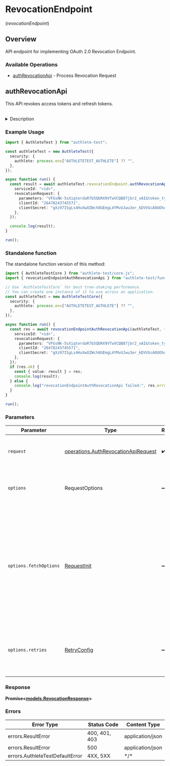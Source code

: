 # RevocationEndpoint
(*revocationEndpoint*)

## Overview

API endpoint for implementing OAuth 2.0 Revocation Endpoint.

### Available Operations

* [authRevocationApi](#authrevocationapi) - Process Revocation Request

## authRevocationApi

This API revokes access tokens and refresh tokens.

<br>
<details>
<summary>Description</summary>

This API is supposed to be called from within the implementation of the revocation endpoint ([RFC
7009](tools.ietf.org/html/rfc7009)) of the authorization server implementation in order to revoke
access tokens and refresh tokens.

The response from `/auth/revocation` API has some parameters. Among them, it is `action` parameter
that the authorization server implementation should check first because it denotes the next action
that the authorization server implementation should take. According to the value of `action`, the
authorization server implementation must take the steps described below.

**INTERNAL_SERVER_ERROR**

When the value of `action` is `INTERNAL_SERVER_ERROR`, it means that the request from the authorization
server implementation was wrong or that an error occurred in Authlete.
In either case, from the viewpoint of the client application, it is an error on the server side.
Therefore, the service implementation should generate a response to the client application with
HTTP status of "500 Internal Server Error".

The value of `responseContent` is a JSON string which describes the error, so it can be
used as the entity body of the response.

The following illustrates the response which the service implementation should generate and return
to the client application.

```
HTTP/1.1 500 Internal Server Error
Content-Type: application/json
Cache-Control: no-store
Pragma: no-cache

{responseContent}
```

**INVALID_CLIENT**

When the value of `action` is `INVALID_CLIENT`, it means that authentication of the client failed.
In this case, the HTTP status of the response to the client application is either "400 Bad Request"
or "401 Unauthorized". The description about `invalid_client` shown below is an excerpt from [RFC
6749](https://datatracker.ietf.org/doc/html/rfc6749).

`invalid_client`

> Client authentication failed (e.g., unknown client, no client authentication included, or unsupported
authentication method). The authorization server MAY return an HTTP 401 (Unauthorized) status code
to indicate which HTTP authentication schemes are supported. If the client attempted to authenticate
via the `Authorization` request header field, the authorization server MUST respond with an HTTP
401 (Unauthorized) status code and include the `WWW-Authenticate` response header field matching
the authentication scheme used by the client.

In either case, the value of `responseContent` is a JSON string which can be used as the entity
body of the response to the client application.

The following illustrates the response which the service implementation should generate and return
to the client application.

```
HTTP/1.1 400 Bad Request
Content-Type: application/json
Cache-Control: no-store
Pragma: no-cache

{responseContent}
```

<br>

```
HTTP/1.1 401 Unauthorized
WWW-Authenticate: {challenge}
Content-Type: application/json
Cache-Control: no-store
Pragma: no-cache

{responseContent}
```

**BAD_REQUEST**

When the value of `action` is `BAD_REQUEST`, it means that the request from the client application
is invalid.

The HTTP status of the response returned to the client application must be "400 Bad Request" and
the content type must be `application/json`. [RFC 7009](https://datatracker.ietf.org/doc/html/rfc7009),
[2.2.1. Error Respons](https://datatracker.ietf.org/doc/html/rfc7009#section-2.2.1) states "The
error presentation conforms to the definition in [Section 5.2](https://datatracker.ietf.org/doc/html/rfc6749#section-5.2)
of [[RFC 6749](https://datatracker.ietf.org/doc/html/rfc6749)]."

The value of `responseContent` is a JSON string which describes the error, so it can be used
as the entity body of the response.

The following illustrates the response which the authorization server implementation should generate
and return to the client application.

```
HTTP/1.1 400 Bad Request
Content-Type: application/json
Cache-Control: no-store
Pragma: no-cache

{responseContent}
```

**OK**

When the value of `action` is `OK`, it means that the request from the client application is valid
and the presented token has been revoked successfully or if the client submitted an invalid token.
Note that invalid tokens do not cause an error. See [2.2. Revocation Response](https://datatracker.ietf.org/doc/html/rfc7009#section-2.2) for details.

The HTTP status of the response returned to the client application must be 200 OK.

If the original request from the client application contains callback request parameter and its
value is not empty, the content type should be `application/javascript` and the content should be
a JavaScript snippet for JSONP.

The value of `responseContent` is JavaScript snippet if the original request from the client application
contains callback request parameter and its value is not empty. Otherwise, the value of `responseContent`
is `null`.

```
HTTP/1.1 200 OK
Content-Type: application/javascript
Cache-Control: no-store
Pragma: no-cache

{responseContent}
```
</details>


### Example Usage

<!-- UsageSnippet language="typescript" operationID="auth_revocation_api" method="post" path="/api/{serviceId}/auth/revocation" -->
```typescript
import { AuthleteTest } from "authlete-test";

const authleteTest = new AuthleteTest({
  security: {
    authlete: process.env["AUTHLETETEST_AUTHLETE"] ?? "",
  },
});

async function run() {
  const result = await authleteTest.revocationEndpoint.authRevocationApi({
    serviceId: "<id>",
    revocationRequest: {
      parameters: "VFGsNK-5sXiqterdaR7b5QbRX9VTwVCQB87jbr2_xAI&token_type_hint=access_token",
      clientId: "26478243745571",
      clientSecret: "gXz97ISgLs4HuXwOZWch8GEmgL4YMvUJwu3er_kDVVGcA0UOhA9avLPbEmoeZdagi9yC_-tEiT2BdRyH9dbrQQ",
    },
  });

  console.log(result);
}

run();
```

### Standalone function

The standalone function version of this method:

```typescript
import { AuthleteTestCore } from "authlete-test/core.js";
import { revocationEndpointAuthRevocationApi } from "authlete-test/funcs/revocationEndpointAuthRevocationApi.js";

// Use `AuthleteTestCore` for best tree-shaking performance.
// You can create one instance of it to use across an application.
const authleteTest = new AuthleteTestCore({
  security: {
    authlete: process.env["AUTHLETETEST_AUTHLETE"] ?? "",
  },
});

async function run() {
  const res = await revocationEndpointAuthRevocationApi(authleteTest, {
    serviceId: "<id>",
    revocationRequest: {
      parameters: "VFGsNK-5sXiqterdaR7b5QbRX9VTwVCQB87jbr2_xAI&token_type_hint=access_token",
      clientId: "26478243745571",
      clientSecret: "gXz97ISgLs4HuXwOZWch8GEmgL4YMvUJwu3er_kDVVGcA0UOhA9avLPbEmoeZdagi9yC_-tEiT2BdRyH9dbrQQ",
    },
  });
  if (res.ok) {
    const { value: result } = res;
    console.log(result);
  } else {
    console.log("revocationEndpointAuthRevocationApi failed:", res.error);
  }
}

run();
```

### Parameters

| Parameter                                                                                                                                                                      | Type                                                                                                                                                                           | Required                                                                                                                                                                       | Description                                                                                                                                                                    |
| ------------------------------------------------------------------------------------------------------------------------------------------------------------------------------ | ------------------------------------------------------------------------------------------------------------------------------------------------------------------------------ | ------------------------------------------------------------------------------------------------------------------------------------------------------------------------------ | ------------------------------------------------------------------------------------------------------------------------------------------------------------------------------ |
| `request`                                                                                                                                                                      | [operations.AuthRevocationApiRequest](../../models/operations/authrevocationapirequest.md)                                                                                     | :heavy_check_mark:                                                                                                                                                             | The request object to use for the request.                                                                                                                                     |
| `options`                                                                                                                                                                      | RequestOptions                                                                                                                                                                 | :heavy_minus_sign:                                                                                                                                                             | Used to set various options for making HTTP requests.                                                                                                                          |
| `options.fetchOptions`                                                                                                                                                         | [RequestInit](https://developer.mozilla.org/en-US/docs/Web/API/Request/Request#options)                                                                                        | :heavy_minus_sign:                                                                                                                                                             | Options that are passed to the underlying HTTP request. This can be used to inject extra headers for examples. All `Request` options, except `method` and `body`, are allowed. |
| `options.retries`                                                                                                                                                              | [RetryConfig](../../lib/utils/retryconfig.md)                                                                                                                                  | :heavy_minus_sign:                                                                                                                                                             | Enables retrying HTTP requests under certain failure conditions.                                                                                                               |

### Response

**Promise\<[models.RevocationResponse](../../models/revocationresponse.md)\>**

### Errors

| Error Type                      | Status Code                     | Content Type                    |
| ------------------------------- | ------------------------------- | ------------------------------- |
| errors.ResultError              | 400, 401, 403                   | application/json                |
| errors.ResultError              | 500                             | application/json                |
| errors.AuthleteTestDefaultError | 4XX, 5XX                        | \*/\*                           |